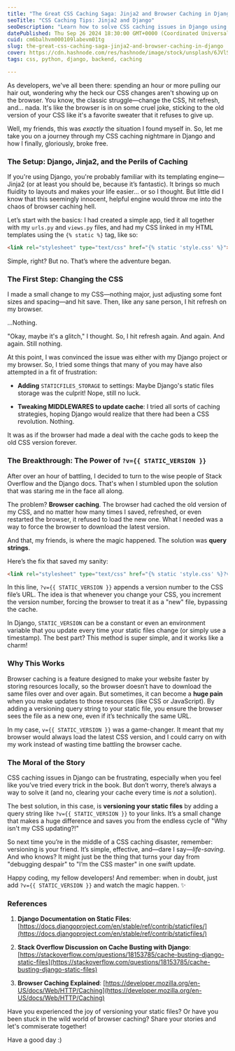 ```yaml
---
title: "The Great CSS Caching Saga: Jinja2 and Browser Caching in Django"
seoTitle: "CSS Caching Tips: Jinja2 and Django"
seoDescription: "Learn how to solve CSS caching issues in Django using versioning techniques to ensure your latest changes are reflected in the browser"
datePublished: Thu Sep 26 2024 18:30:00 GMT+0000 (Coordinated Universal Time)
cuid: cm6balhvm000109labevm01tg
slug: the-great-css-caching-saga-jinja2-and-browser-caching-in-django
cover: https://cdn.hashnode.com/res/hashnode/image/stock/unsplash/6JVlSdgMacE/upload/d287cac9c309ba40abeb07dd5f517b1a.jpeg
tags: css, python, django, backend, caching

---
```


As developers, we've all been there: spending an hour or more pulling our hair out, wondering why the heck our CSS changes aren't showing up on the browser. You know, the classic struggle—change the CSS, hit refresh, and… nada. It's like the browser is in on some cruel joke, sticking to the old version of your CSS like it's a favorite sweater that it refuses to give up.

Well, my friends, this was *exactly* the situation I found myself in. So, let me take you on a journey through my CSS caching nightmare in Django and how I finally, gloriously, broke free.

### The Setup: Django, Jinja2, and the Perils of Caching

If you're using Django, you're probably familiar with its templating engine—Jinja2 (or at least you should be, because it’s fantastic). It brings so much fluidity to layouts and makes your life easier… or so I thought. But little did I know that this seemingly innocent, helpful engine would throw me into the chaos of browser caching hell.

Let’s start with the basics: I had created a simple app, tied it all together with my `urls.py` and `views.py` files, and had my CSS linked in my HTML templates using the `{% static %}` tag, like so:

```html
<link rel="stylesheet" type="text/css" href="{% static 'style.css' %}">
```

Simple, right? But no. That’s where the adventure began.

### The First Step: Changing the CSS

I made a small change to my CSS—nothing major, just adjusting some font sizes and spacing—and hit save. Then, like any sane person, I hit refresh on my browser.

...Nothing.

"Okay, maybe it's a glitch," I thought. So, I hit refresh again. And again. And again. Still nothing.

At this point, I was convinced the issue was either with my Django project or my browser. So, I tried some things that many of you may have also attempted in a fit of frustration:

* **Adding** `STATICFILES_STORAGE` to settings: Maybe Django's static files storage was the culprit! Nope, still no luck.
    
* **Tweaking MIDDLEWARES to update cache**: I tried all sorts of caching strategies, hoping Django would realize that there had been a CSS revolution. Nothing.
    

It was as if the browser had made a deal with the cache gods to keep the old CSS version forever.

### The Breakthrough: The Power of `?v={{ STATIC_VERSION }}`

After over an hour of battling, I decided to turn to the wise people of Stack Overflow and the Django docs. That's when I stumbled upon the solution that was staring me in the face all along.

The problem? **Browser caching**. The browser had cached the old version of my CSS, and no matter how many times I saved, refreshed, or even restarted the browser, it refused to load the new one. What I needed was a way to force the browser to download the latest version.

And that, my friends, is where the magic happened. The solution was **query strings**.

Here’s the fix that saved my sanity:

```html
<link rel="stylesheet" type="text/css" href="{% static 'style.css' %}?v={{ STATIC_VERSION }}">
```

In this line, `?v={{ STATIC_VERSION }}` appends a version number to the CSS file’s URL. The idea is that whenever you change your CSS, you increment the version number, forcing the browser to treat it as a "new" file, bypassing the cache.

In Django, `STATIC_VERSION` can be a constant or even an environment variable that you update every time your static files change (or simply use a timestamp). The best part? This method is super simple, and it works like a charm!

### Why This Works

Browser caching is a feature designed to make your website faster by storing resources locally, so the browser doesn’t have to download the same files over and over again. But sometimes, it can become a **huge pain** when you make updates to those resources (like CSS or JavaScript). By adding a versioning query string to your static file, you ensure the browser sees the file as a new one, even if it’s technically the same URL.

In my case, `v={{ STATIC_VERSION }}` was a game-changer. It meant that my browser would always load the latest CSS version, and I could carry on with my work instead of wasting time battling the browser cache.

### The Moral of the Story

CSS caching issues in Django can be frustrating, especially when you feel like you’ve tried every trick in the book. But don’t worry, there’s always a way to solve it (and no, clearing your cache every time is *not* a solution).

The best solution, in this case, is **versioning your static files** by adding a query string like `?v={{ STATIC_VERSION }}` to your links. It’s a small change that makes a huge difference and saves you from the endless cycle of "Why isn't my CSS updating?!"

So next time you’re in the middle of a CSS caching disaster, remember: versioning is your friend. It’s simple, effective, and—dare I say—*life-saving*. And who knows? It might just be the thing that turns your day from "debugging despair" to "I’m the CSS master" in one swift update.

Happy coding, my fellow developers! And remember: when in doubt, just add `?v={{ STATIC_VERSION }}` and watch the magic happen. ✨

### References

1. **Django Documentation on Static Files**: [https://docs.djangoproject.com/en/stable/ref/contrib/staticfiles/](https://docs.djangoproject.com/en/stable/ref/contrib/staticfiles/)
    
2. **Stack Overflow Discussion on Cache Busting with Django**: [https://stackoverflow.com/questions/18153785/cache-busting-django-static-files](https://stackoverflow.com/questions/18153785/cache-busting-django-static-files)
    
3. **Browser Caching Explained**: [https://developer.mozilla.org/en-US/docs/Web/HTTP/Caching](https://developer.mozilla.org/en-US/docs/Web/HTTP/Caching)
    

Have you experienced the joy of versioning your static files? Or have you been stuck in the wild world of browser caching? Share your stories and let's commiserate together!

Have a good day :)